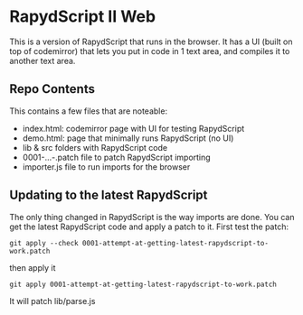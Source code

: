 RapydScript II Web
==================

This is a version of RapydScript that runs in the browser.  It has a UI (built on top of codemirror) that lets you put in code in 1 text area, and compiles it to another text area.

## Repo Contents

This contains a few files that are noteable:

- index.html: codemirror page with UI for testing RapydScript
- demo.html: page that minimally runs RapydScript (no UI)
- lib & src folders with RapydScript code
- 0001-...-.patch file to patch RapydScript importing
- importer.js file to run imports for the browser


## Updating to the latest RapydScript

The only thing changed in RapydScript is the way imports are done.  You can get the latest RapydScript code and apply a patch to it. First test the patch:

    git apply --check 0001-attempt-at-getting-latest-rapydscript-to-work.patch

then apply it

    git apply 0001-attempt-at-getting-latest-rapydscript-to-work.patch

It will patch lib/parse.js

